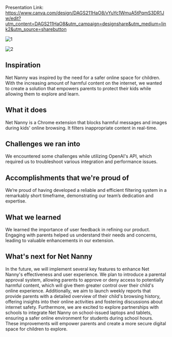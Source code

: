 Presentation Link: https://www.canva.com/design/DAGS211HaO8/vYuYc1WmuA5tPqmS3DR1Jw/edit?utm_content=DAGS211HaO8&utm_campaign=designshare&utm_medium=link2&utm_source=sharebutton

![1](https://github.com/user-attachments/assets/7d199061-4bad-48ca-b315-5421263accd9)

![2](https://github.com/user-attachments/assets/fb5e6df6-3013-4d29-a639-a34acaa9383a)

## Inspiration
Net Nanny was inspired by the need for a safer online space for children. With the increasing amount of harmful content on the internet, we wanted to create a solution that empowers parents to protect their kids while allowing them to explore and learn.

## What it does
Net Nanny is a Chrome extension that blocks harmful messages and images during kids' online browsing. It filters inappropriate content in real-time.

## Challenges we ran into
We encountered some challenges while utilizing OpenAI's API, which required us to troubleshoot various integration and performance issues.

## Accomplishments that we're proud of
We’re proud of having developed a reliable and efficient filtering system in a remarkably short timeframe, demonstrating our team’s dedication and expertise.

## What we learned
We learned the importance of user feedback in refining our product. Engaging with parents helped us understand their needs and concerns, leading to valuable enhancements in our extension.

## What's next for Net Nanny
In the future, we will implement several key features to enhance Net Nanny's effectiveness and user experience. We plan to introduce a parental approval system, allowing parents to approve or deny access to potentially harmful content, which will give them greater control over their child's online experience. Additionally, we aim to launch weekly reports that provide parents with a detailed overview of their child's browsing history, offering insights into their online activities and fostering discussions about internet safety. Furthermore, we are excited to explore partnerships with schools to integrate Net Nanny on school-issued laptops and tablets, ensuring a safer online environment for students during school hours. These improvements will empower parents and create a more secure digital space for children to explore.

